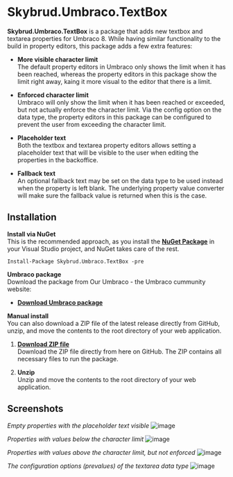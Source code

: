 # Skybrud.Umbraco.TextBox

**Skybrud.Umbraco.TextBox** is a package that adds new textbox and textarea properties for Umbraco 8. While having similar functionality to the build in property editors, this package adds a few extra features:

- **More visible character limit**  
  The default property editors in Umbraco only shows the limit when it has been reached, whereas the property editors in this package show the limit right away, kaing it more visual to the editor that there is a limit.
  
- **Enforced character limit**  
  Umbraco will only show the limit when it has been reached or exceeded, but not actually enforce the character limit. Via the config option on the data type, the property editors in this package can be configured to prevent the user from exceeding the character limit.
  
- **Placeholder text**  
  Both the textbox and textarea property editors allows setting a placeholder text that will be visible to the user when editing the properties in the backoffice.

- **Fallback text**  
  An optional fallback text may be set on the data type to be used instead when the property is left blank. The underlying property value converter will make sure the fallback value is returned when this is the case.

## Installation

**Install via NuGet**  
This is the recommended approach, as you install the [**NuGet Package**][NuGetPackage] in your Visual Studio project, and NuGet takes care of the rest.

```
Install-Package Skybrud.Umbraco.TextBox -pre
```
**Umbraco package**  
Download the package from Our Umbraco - the Umbraco cummunity website:

- <a href="https://our.umbraco.com/packages/backoffice-extensions/skybrud-textbox/" target="_blank"><strong>Download Umbraco package</strong></a>

**Manual install**  
You can also download a ZIP file of the latest release directly from GitHub, unzip, and move the contents to the root directory of your web application.

1. [**Download ZIP file**][GitHubRelease]  
  Download the ZIP file directly from here on GitHub. The ZIP contains all necessary files to run the package.

2. **Unzip**  
  Unzip and move the contents to the root directory of your web application.
  

[NuGetPackage]: https://www.nuget.org/packages/Skybrud.Umbraco.TextBox
[GitHubRelease]: https://github.com/abjerner/Skybrud.Umbraco.TextBox/releases

## Screenshots

*Empty properties with the placeholder text visible*
![image](https://user-images.githubusercontent.com/3634580/88987152-5db17780-d2d5-11ea-889b-ebcad9ca80ba.png)

*Properties with values below the character limit*
![image](https://user-images.githubusercontent.com/3634580/88987187-73bf3800-d2d5-11ea-8962-b6395da8dd87.png)

*Properties with values above the character limit, but not enforced*
![image](https://user-images.githubusercontent.com/3634580/88988260-a9195500-d2d8-11ea-97ac-748dd8748832.png)

*The configuration options (prevalues) of the textarea data type*
![image](https://user-images.githubusercontent.com/3634580/88987630-db29b780-d2d6-11ea-86ea-77885086f3b7.png)
